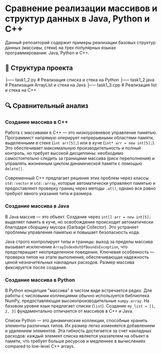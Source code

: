 # Сравнение реализации массивов и структур данных в Java, Python и C++

Данный репозиторий содержит примеры реализации базовых структур данных (массивы, стеки) на трех популярных языках программирования: Java, Python и C++.

## 📁 Структура проекта
├── task1_2.py # Реализация списка и стека на Python
├── task1_2.java # Реализация ArrayList и стека на Java
├── task1_3.cpp # Реализация list и стека на C++

## 🔍 Сравнительный анализ

### Создание массива в C++

Работа с массивами в C++ — это низкоуровневое управление памятью. Программист напрямую оперирует непрерывными областями памяти, выделенными в стеке (`int arr[5];`) или в куче (`int* arr = new int[5];`). Это обеспечивает максимальную производительность и полный контроль, но требует высокой дисциплины: необходимо самостоятельно следить за границами массива (риск переполнения) и управлять жизненным циклом динамической памяти с помощью `delete[]`.

Современный C++ предлагает решения этих проблем через классы `std::vector` и `std::array`, которые автоматически управляют памятью и предоставляют проверку границ через методы `.at()`, однако все равно требуют явного указания типа и размера.

### Создание массива в Java

В Java массив — это объект. Создание через `int[] arr = new int[5];` выделяет память в куче, но освобождение происходит автоматически благодаря сборщику мусора (Garbage Collector). Это устраняет проблемы управления памятью и повышает безопасность кода.

Java строго контролирует типы и границы: выход за пределы массива вызывает исключение `ArrayIndexOutOfBoundsException`, что предотвращает неопределенное поведение. Ключевая особенность — проверка типов на этапе выполнения, обеспечивающая надежность ценой незначительных накладных расходов. Размер массива фиксируется после создания.

### Создание массива в Python

В Python концепция "массива" в чистом виде встречается редко. Для работы с числовыми коллекциями обычно используется библиотека NumPy, предоставляющая высокопроизводительные `numpy.array`. На базовом уровне язык предлагает списки (`list`). Создание `my_list = [1, 2, 3]` фундаментально отличается от массивов в C++ и Java.

Списки Python — это динамические коллекции, способные хранить элементы различных типов. Их размер легко изменяется добавлением и удалением элементов. Эта гибкость достигается за счет накладных расходов: каждый элемент списка является указателем на объект в памяти, что требует больше ресурсов и медленнее в вычислениях compared to low-level C++ arrays.
